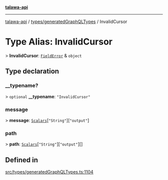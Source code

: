 [**talawa-api**](../../../README.md)

***

[talawa-api](../../../modules.md) / [types/generatedGraphQLTypes](../README.md) / InvalidCursor

# Type Alias: InvalidCursor

\> **InvalidCursor**: [`FieldError`](FieldError.md) & `object`

## Type declaration

### \_\_typename?

\> `optional` **\_\_typename**: `"InvalidCursor"`

### message

\> **message**: [`Scalars`](Scalars.md)\[`"String"`\]\[`"output"`\]

### path

\> **path**: [`Scalars`](Scalars.md)\[`"String"`\]\[`"output"`\][]

## Defined in

[src/types/generatedGraphQLTypes.ts:1104](https://github.com/PalisadoesFoundation/talawa-api/blob/6bd0fecc1032af2aa70d925c85724d9fec2350f9/src/types/generatedGraphQLTypes.ts#L1104)

